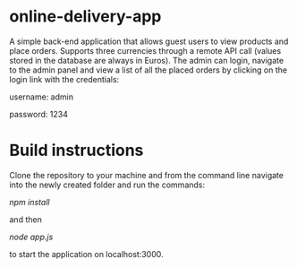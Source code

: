 # online-delivery-app

A simple back-end application that allows guest users to view products and place orders. Supports three currencies through a remote API call (values stored in the database are always in Euros).
The admin can login, navigate to the admin panel and view a list of all the placed orders by clicking on the login link with the credentials:

username: admin

password: 1234

# Build instructions

Clone the repository to your machine and from the command line navigate into the newly created folder and run the commands:

*npm install*

and then

*node app.js*

to start the application on localhost:3000.
